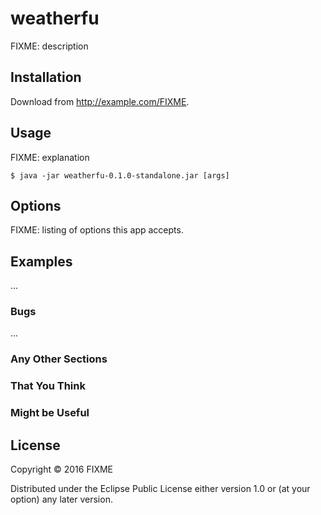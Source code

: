 # weatherfu

FIXME: description

## Installation

Download from http://example.com/FIXME.

## Usage

FIXME: explanation

    $ java -jar weatherfu-0.1.0-standalone.jar [args]

## Options

FIXME: listing of options this app accepts.

## Examples

...

### Bugs

...

### Any Other Sections
### That You Think
### Might be Useful

## License

Copyright © 2016 FIXME

Distributed under the Eclipse Public License either version 1.0 or (at
your option) any later version.
